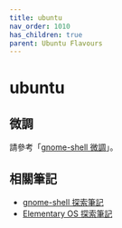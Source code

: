 ```yaml
---
title: ubuntu
nav_order: 1010
has_children: true
parent: Ubuntu Flavours
---
```



# ubuntu


## 微調

請參考「[gnome-shell 微調](https://samwhelp.github.io/note-about-ubuntu/read/desktop_environment/gnome-shell/)」。


## 相關筆記

* [gnome-shell 探索筆記](https://samwhelp.github.io/note-about-gnome-shell/)
* [Elementary OS 探索筆記](https://samwhelp.github.io/note-about-elementary-os/#elementary-os-%E5%BE%AE%E8%AA%BF)
